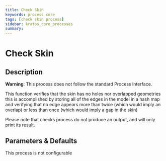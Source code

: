 ```yaml
---
title: Check Skin
keywords: process core
tags: [check skin process]
sidebar: kratos_core_processes
summary: 
---
```


# Check Skin

## Description

**Warning**: This process does not follow the standard Process interface.

This function verifies that the skin has no holes nor overlapped geometries this is accomplished by storing all of the edges in the model in a hash map and verifying that no edge appears more than twice (which would imply an overlap) or less than once (which would imply a gap in the skin)

Please note that checks process do not produce an output, and will only print its result.

## Parameters & Defaults

This process is not configurable